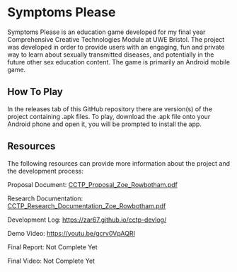 # Symptoms Please

Symptoms Please is an education game developed for my final year Comprehensive Creative Technologies Module at UWE Bristol. The project was developed in order to provide users with an engaging, fun and private way to learn about sexually transmitted diseases, and potentially in the future other sex education content. The game is primarily an Android mobile game.

## How To Play

In the releases tab of this GitHub repository there are version(s) of the project containing .apk files. To play, download the .apk file onto your Android phone and open it, you will be prompted to install the app.

## Resources

The following resources can provide more information about the project and the development process:

Proposal Document: [CCTP_Proposal_Zoe_Rowbotham.pdf](Documents/CCTP%20Proposal%20Zoe%20Rowbotham.pdf)

Research Documentation: [CCTP_Research_Documentation_Zoe_Rowbotham.pdf](Documents/CCTP%20Research%20Documentation%20Zoe%20Rowbotham.pdf)

Development Log: https://zar67.github.io/cctp-devlog/

Demo Video: https://youtu.be/gcrv0VpAQRI

Final Report: Not Complete Yet

Final Video: Not Complete Yet